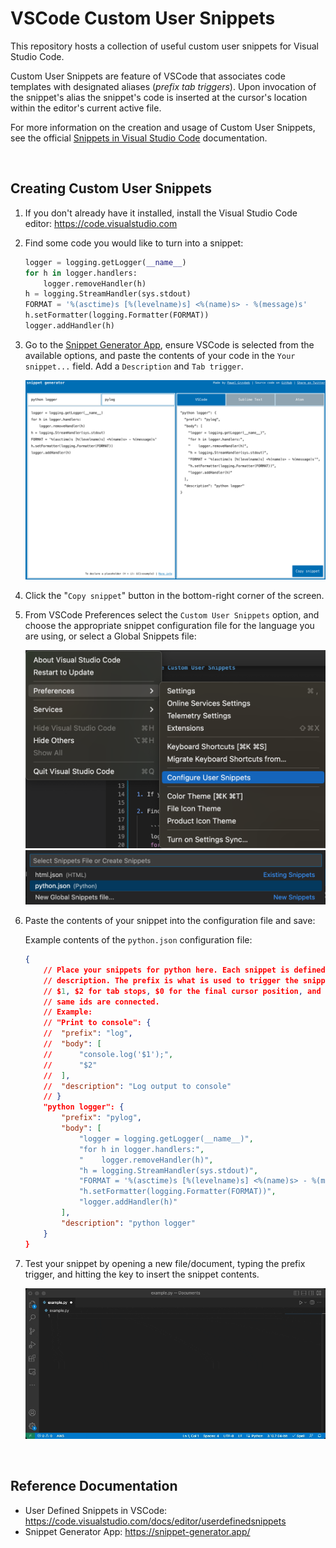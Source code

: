 # VSCode Custom User Snippets

This repository hosts a collection of useful custom user snippets for Visual Studio Code.

Custom User Snippets are feature of VSCode that associates code templates with designated aliases (*prefix tab triggers*). Upon invocation of the snippet's alias the snippet's code is inserted at the cursor's location within the editor's current active file.

For more information on the creation and usage of Custom User Snippets, see the official [Snippets in Visual Studio Code]()
documentation.

<br/>

## Creating Custom User Snippets

1. If you don't already have it installed, install the Visual Studio Code editor: https://code.visualstudio.com

2. Find some code you would like to turn into a snippet:

    ```python
    logger = logging.getLogger(__name__)
    for h in logger.handlers:
        logger.removeHandler(h)
    h = logging.StreamHandler(sys.stdout)
    FORMAT = '%(asctime)s [%(levelname)s] <%(name)s> - %(message)s'
    h.setFormatter(logging.Formatter(FORMAT))
    logger.addHandler(h)
    ```

3. Go to the [Snippet Generator App](https://snippet-generator.app/), ensure VSCode is selected from the available options, and paste the contents of your code in the `Your snippet...` field. Add a `Description` and `Tab trigger`.

    ![](./media/snippet-generator-example.png)

4. Click the "`Copy snippet`" button in the bottom-right corner of the screen.

5. From VSCode Preferences select the `Custom User Snippets` option, and choose the appropriate snippet configuration file for the language you are using, or select a Global Snippets file:


    ![](./media/custom-user-snippet-1.png)
    ![](./media/custom-user-snippet-2.png)

6. Paste the contents of your snippet into the configuration file and save:

    Example contents of the `python.json` configuration file:
    ```json
    {
        // Place your snippets for python here. Each snippet is defined under a snippet name and has a prefix, body and 
        // description. The prefix is what is used to trigger the snippet and the body will be expanded and inserted. Possible variables are:
        // $1, $2 for tab stops, $0 for the final cursor position, and ${1:label}, ${2:another} for placeholders. Placeholders with the 
        // same ids are connected.
        // Example:
        // "Print to console": {
        // 	"prefix": "log",
        // 	"body": [
        // 		"console.log('$1');",
        // 		"$2"
        // 	],
        // 	"description": "Log output to console"
        // }
        "python logger": {
            "prefix": "pylog",
            "body": [
                "logger = logging.getLogger(__name__)",
                "for h in logger.handlers:",
                "    logger.removeHandler(h)",
                "h = logging.StreamHandler(sys.stdout)",
                "FORMAT = '%(asctime)s [%(levelname)s] <%(name)s> - %(message)s'",
                "h.setFormatter(logging.Formatter(FORMAT))",
                "logger.addHandler(h)"
            ],
            "description": "python logger"
        }
    }    
    ```

7. Test your snippet by opening a new file/document, typing the prefix trigger, and hitting the <TAB> key to insert the snippet contents.


    ![](./media/snippet-invocation-example.gif)

<br/>

## Reference Documentation
* User Defined Snippets in VSCode: https://code.visualstudio.com/docs/editor/userdefinedsnippets
* Snippet Generator App: https://snippet-generator.app/